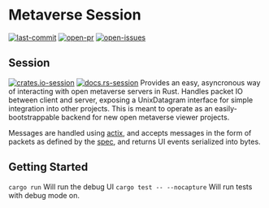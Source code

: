 
# Metaverse Session
[![last-commit][last-commit-badge]][last-commit] [![open-pr][open-pr-badge]][open-pr] [![open-issues][open-issues-badge]][open-issues]

## Session 
[![crates.io-session][crates.io-session-badge]][crates.io-session] [![docs.rs-session][docs.rs-badge]][docs.rs-session]
Provides an easy, asyncronous way of interacting with open metaverse servers in Rust. Handles packet IO between client and server, exposing a UnixDatagram interface for simple integration into other projects. This is meant to operate as an easily-bootstrappable backend for new open metaverse viewer projects.

Messages are handled using [actix](https://github.com/actix/actix), and accepts messages in the form of packets as defined by the [spec](https://wiki.secondlife.com/wiki/Category:Messages), and returns UI events serialized into bytes.

## Getting Started 
``cargo run``
Will run the debug UI
``cargo test -- --nocapture``
Will run tests with debug mode on.


[docs.rs-badge]: https://img.shields.io/badge/docs-Docs.rs-red?&style=flat-square

[crates.io-session-badge]: https://img.shields.io/crates/v/metaverse_session?logo=rust&logoColor=white&style=flat-square
[crates.io-session]: https://crates.io/crates/metaverse_session
[docs.rs-session]: https://docs.rs/metaverse_session/latest/metaverse_session/

[last-commit-badge]:https://img.shields.io/github/last-commit/benthic-mmo/metaverse_client?logo=github&style=flat-square
[last-commit]: https://github.com/benthic-mmo/metaverse_client/commits/main/

[open-pr-badge]:https://img.shields.io/github/issues-pr/benthic-mmo/metaverse_client?logo=github&style=flat-square
[open-pr]: https://github.com/benthic-mmo/metaverse_client/pulls

[open-issues-badge]:https://img.shields.io/github/issues-raw/benthic-mmo/metaverse_client?logo=github&style=flat-square
[open-issues]: https://github.com/benthic-mmo/metaverse_client/issues
